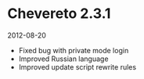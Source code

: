 # Chevereto 2.3.1

2012-08-20

- Fixed bug with private mode login
- Improved Russian language
- Improved update script rewrite rules
